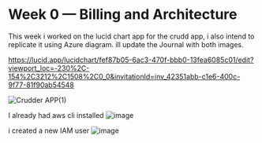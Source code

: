 # Week 0 — Billing and Architecture

This week i worked on the lucid chart app for the crudd app, i also intend to replicate it using Azure diagram. ill update the Journal with both images.

https://lucid.app/lucidchart/fef87b05-6ac3-470f-bbb0-13fea6085c01/edit?viewport_loc=-230%2C-154%2C3212%2C1508%2C0_0&invitationId=inv_42351abb-c1e6-400c-9f77-81f90ab54548

![Crudder APP(1)](https://user-images.githubusercontent.com/73601265/219759846-ea56cc41-7df6-4adf-a70a-87c4f737abad.png)


I already had aws cli installed
![image](https://user-images.githubusercontent.com/73601265/219960922-033e7a98-674d-41be-869e-5d857ea48c79.png)


i created a new IAM user
![image](https://user-images.githubusercontent.com/73601265/219960856-c782252a-5578-4766-ba18-c7bf9d7bf6d4.png)
